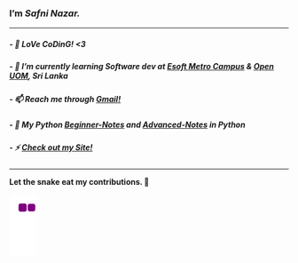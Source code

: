 <h3>I’m <i>Safni Nazar.</h3></i><hr>

<h5>- 👨‍ LoVe CoDinG! <3</h5>
  <h5>- 🌱 I’m currently learning Software dev at <a href='https://esoft.lk/'>Esoft Metro Campus</a> & <a href='https://open.uom.lk/'>Open UOM</a>, Sri Lanka</h5>
<h5>- 📫 Reach me through <a href="mailto:shafninasar50@gmail.com">Gmail!</a></h5>
<h5>- 🐍 My Python <a href='https://shafnisha.notion.site/Python-For-Beginners-07c600b75b6c49aea34f083c7b15e4e8'>Beginner-Notes</a> and <a href='https://shafnisha.notion.site/Python-advanced-61ec69ce3aa34d3597fd5410b15b20f3'>Advanced-Notes</a> in Python</h5>
<h5>- ⚡ <a href='https://safnisha.mystrikingly.com/'>Check out my Site!</a> </h5>  
<hr>

  
<b>Let the snake eat my contributions. 🐍</b>
  
![snake gif](https://github.com/shafni50/shafni50/blob/output/github-contribution-grid-snake.gif)
